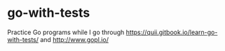 # go-with-tests

Practice Go programs while I go through https://quii.gitbook.io/learn-go-with-tests/ and http://www.gopl.io/
